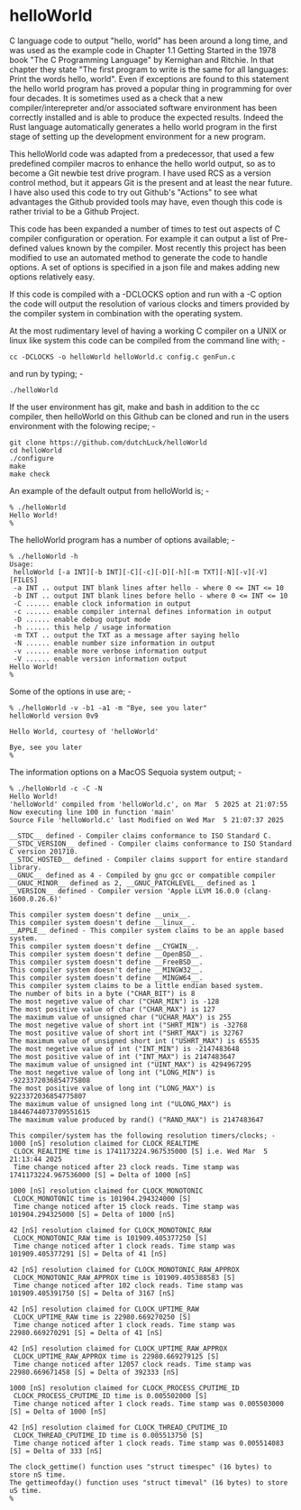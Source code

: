 # helloWorld
C language code to output "hello, world" has been around a long time,
and was used as the example code in Chapter 1.1 Getting Started in
the 1978 book "The C Programming Language" by Kernighan and Ritchie.
In that chapter they state "The first program to write is the same
for all languages: Print the words  hello, world". Even if exceptions
are found to this statement the hello world program has proved a
popular thing in programming for over four decades. It is sometimes
used as a check that a new compiler/interepreter and/or associated
software environment has been correctly installed and is able to
produce the expected results. Indeed the Rust language automatically
generates a hello world program in the first stage of setting up the
development environment for a new program.

This helloWorld code was adapted from a predecessor, that used a few
predefined compiler macros to enhance the hello world output, so as
to become a Git newbie test drive program.
I have used RCS as a version control method, but it appears Git is
the present and at least the near future. I have also used this
code to try out Github's "Actions" to see what advantages the Github
provided tools may have, even though this code is rather trivial
to be a Github Project.

This code has been expanded a number of times to test out
aspects of C compiler configuration or operation. For example
it can output a list of Pre-defined values known by the compiler.
Most recently this project has been modified to use an automated
method to generate the code to handle options. A set of options
is specified in a json file and makes adding new options relatively
easy.

If this code is compiled with a -DCLOCKS option and run with 
a -C option the code will output the resolution of various clocks
and timers provided by the compiler system in combination
with the operating system.

At the most rudimentary level of having a working C compiler
on a UNIX or linux like system this code can be compiled from
the command line with; -
```
cc -DCLOCKS -o helloWorld helloWorld.c config.c genFun.c
```
and run by typing; -
```
./helloWorld
```
If the user environment has git, make and bash in addition to
the cc compiler, then helloWorld on this Github can be cloned
and run in the users environment with the folowing recipe; -
```
git clone https://github.com/dutchLuck/helloWorld
cd helloWorld
./configure
make
make check
```
An example of the default output from helloWorld is; -
```
% ./helloWorld        
Hello World!
% 
```
The helloWorld program has a number of options available; -
```
% ./helloWorld -h
Usage:
 helloWorld [-a INT][-b INT][-C][-c][-D][-h][-m TXT][-N][-v][-V] [FILES]
 -a INT .. output INT blank lines after hello - where 0 <= INT <= 10
 -b INT .. output INT blank lines before hello - where 0 <= INT <= 10
 -C ...... enable clock information in output
 -c ...... enable compiler internal defines information in output
 -D ...... enable debug output mode
 -h ...... this help / usage information
 -m TXT .. output the TXT as a message after saying hello
 -N ...... enable number size information in output
 -v ...... enable more verbose information output
 -V ...... enable version information output
Hello World!
%
```
Some of the options in use are; -
```
% ./helloWorld -v -b1 -a1 -m "Bye, see you later"
helloWorld version 0v9

Hello World, courtesy of 'helloWorld'

Bye, see you later
%
```
The information options on a MacOS Sequoia system output; -
```
% ./helloWorld -c -C -N                          
Hello World!
'helloWorld' compiled from 'helloWorld.c', on Mar  5 2025 at 21:07:55
Now executing line 100 in function 'main'
Source File 'helloWorld.c' last Modified on Wed Mar  5 21:07:37 2025

__STDC__ defined - Compiler claims conformance to ISO Standard C.
__STDC_VERSION__ defined - Compiler claims conformance to ISO Standard C version 201710.
__STDC_HOSTED__ defined - Compiler claims support for entire standard library.
__GNUC__ defined as 4 - Compiled by gnu gcc or compatible compiler
__GNUC_MINOR__ defined as 2, __GNUC_PATCHLEVEL__ defined as 1
__VERSION__ defined - Compiler version 'Apple LLVM 16.0.0 (clang-1600.0.26.6)'

This compiler system doesn't define __unix__.
This compiler system doesn't define __linux__.
__APPLE__ defined - This compiler system claims to be an apple based system.
This compiler system doesn't define __CYGWIN__.
This compiler system doesn't define __OpenBSD__.
This compiler system doesn't define __FreeBSD__.
This compiler system doesn't define __MINGW32__.
This compiler system doesn't define __MINGW64__.
This compiler system claims to be a little endian based system.
The number of bits in a byte ("CHAR_BIT") is 8
The most negetive value of char ("CHAR_MIN") is -128
The most positive value of char ("CHAR_MAX") is 127
The maximum value of unsigned char ("UCHAR_MAX") is 255
The most negetive value of short int ("SHRT_MIN") is -32768
The most positive value of short int ("SHRT_MAX") is 32767
The maximum value of unsigned short int ("USHRT_MAX") is 65535
The most negetive value of int ("INT_MIN") is -2147483648
The most positive value of int ("INT_MAX") is 2147483647
The maximum value of unsigned int ("UINT_MAX") is 4294967295
The most negetive value of long int ("LONG_MIN") is -9223372036854775808
The most positive value of long int ("LONG_MAX") is 9223372036854775807
The maximum value of unsigned long int ("ULONG_MAX") is 18446744073709551615
The maximum value produced by rand() ("RAND_MAX") is 2147483647

This compiler/system has the following resolution timers/clocks; -
1000 [nS] resolution claimed for CLOCK_REALTIME
 CLOCK_REALTIME time is 1741173224.967535000 [S] i.e. Wed Mar  5 21:13:44 2025
 Time change noticed after 23 clock reads. Time stamp was 1741173224.967536000 [S] = Delta of 1000 [nS]

1000 [nS] resolution claimed for CLOCK_MONOTONIC
 CLOCK_MONOTONIC time is 101904.294324000 [S]
 Time change noticed after 15 clock reads. Time stamp was 101904.294325000 [S] = Delta of 1000 [nS]

42 [nS] resolution claimed for CLOCK_MONOTONIC_RAW
 CLOCK_MONOTONIC_RAW time is 101909.405377250 [S]
 Time change noticed after 1 clock reads. Time stamp was 101909.405377291 [S] = Delta of 41 [nS]

42 [nS] resolution claimed for CLOCK_MONOTONIC_RAW_APPROX
 CLOCK_MONOTONIC_RAW_APPROX time is 101909.405388583 [S]
 Time change noticed after 102 clock reads. Time stamp was 101909.405391750 [S] = Delta of 3167 [nS]

42 [nS] resolution claimed for CLOCK_UPTIME_RAW
 CLOCK_UPTIME_RAW time is 22980.669270250 [S]
 Time change noticed after 1 clock reads. Time stamp was 22980.669270291 [S] = Delta of 41 [nS]

42 [nS] resolution claimed for CLOCK_UPTIME_RAW_APPROX
 CLOCK_UPTIME_RAW_APPROX time is 22980.669279125 [S]
 Time change noticed after 12057 clock reads. Time stamp was 22980.669671458 [S] = Delta of 392333 [nS]

1000 [nS] resolution claimed for CLOCK_PROCESS_CPUTIME_ID
 CLOCK_PROCESS_CPUTIME_ID time is 0.005502000 [S]
 Time change noticed after 1 clock reads. Time stamp was 0.005503000 [S] = Delta of 1000 [nS]

42 [nS] resolution claimed for CLOCK_THREAD_CPUTIME_ID
 CLOCK_THREAD_CPUTIME_ID time is 0.005513750 [S]
 Time change noticed after 1 clock reads. Time stamp was 0.005514083 [S] = Delta of 333 [nS]

The clock_gettime() function uses "struct timespec" (16 bytes) to store nS time.
The gettimeofday() function uses "struct timeval" (16 bytes) to store uS time.
%
```
